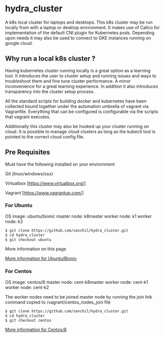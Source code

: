 # hydra_cluster

A k8s local cluster for laptops and desktops. This k8s cluster may be run locally from with a laptop or desktop environment. 
It makes use of Calico for implementation of the default CNI plugin for Kubernetes pods. Depending upon needs it may also be used
to connect to GKE instances running on google cloud.

## Why run a local k8s cluster ?

Having kubernetes cluster running locally is a great option as a learning tool. It introduces the user to cluster setup and 
running issues and ways to troubleshoot them and fine tune cluster performance. A minor inconvenience for a great learning experience. 
In addition it also introduces transparency into the cluster setup process.

All the standard scripts for building docker and kubernetes have been collected bound together under the automation umbrella of vagrant via Vagranfile.
Everything that can be configured is configurable via the scripts that vagrant executes.

Additionally this cluster may also be hooked up your cluster running on cloud. It is possible to manage cloud clusters as long as the 
kubectl tool is pointed to the correct cloud config file.


## Pre Requisites

Must have the following installed on your environment

Git (linux/windows/osx)

Virtualbox [https://www.virtualbox.org/]

Vagrant [https://www.vagrantup.com/]


### For Ubuntu

OS image: ubuntu/bionic
master node: k8master
worker node: k1
worker node: k2

```sh
$ git clone https://github.com/sanchil/hydra_cluster.git
$ cd hydra_cluster
$ git checkout ubuntu
```
More information on this page 

[More information for Ubuntu/Bionic](hydra_cluster/blob/ubuntu/README.md)

### For Centos 

OS image: centos/8
master node: cent-k8master
worker node: cent-k1
worker node: cent-k2

The worker nodes need to be joined master node by running the join link command copied to  /vagrant/centos_nodes_join file

```sh
$ git clone https://github.com/sanchil/hydra_cluster.git
$ cd hydra_cluster
$ git checkout centos
```

[More information for Centos/8](hydra_cluster/blob/centos/README.md)
